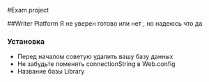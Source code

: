 #Exam project

##Writer Platform
Я не уверен готово или нет , но надеюсь что да

### Установка

* Перед началом советую удалить вашу базу данных 
* Не забудьте поменять connectionString в Web.config
* Название базы Library

